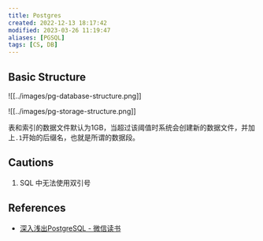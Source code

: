 ```yaml
---
title: Postgres
created: 2022-12-13 18:17:42
modified: 2023-03-26 11:19:47
aliases: [PGSQL]
tags: [CS, DB]
---
```


## Basic Structure

![[../images/pg-database-structure.png]]

![[../images/pg-storage-structure.png]]

表和索引的数据文件默认为1GB，当超过该阈值时系统会创建新的数据文件，并加上`.1`开始的后缀名，也就是所谓的数据段。

## Cautions

1. SQL 中无法使用双引号

## References

- [深入浅出PostgreSQL - 微信读书](https://weread.qq.com/web/reader/86a3216071d2825c86a37e0kc20321001cc20ad4d76f5ae)
